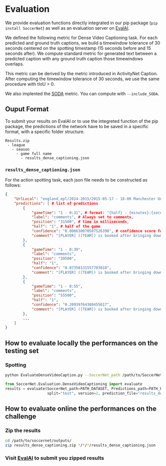 # Evaluation

We provide evaluation functions directly integrated in our pip package (`pip install SoccerNet`) as well as an evaluation server on [EvalAI]().

We defined the following metric for Dense Video Captioning task. For each predicted and ground truth captions, we build a timewindow tolerance of 30 seconds centered on the spotting timestamp (15 seconds before and 15 seconds after). We compute standard metric for generated text between a predicted caption with any ground truth caption those timewindows overlaps. 

This metric can be derived by the metric introduced in ActivityNet Caption.  After computing the timewindow tolerance of 30 seconds, we use the same procedure with tIoU > 0.

We also implented the [SODA](https://fujiso.github.io/publications/ECCV2020_soda.pdf) metric. You can compute with <code>--include_SODA</code>.


## Ouput Format

To submit your results on EvalAI or to use the integreted function of the pip package, the predictions of the network have to be saved in a specific format, with a specific folder structure.

```
Results.zip
 - league
   - season
     - game full name
       - results_dense_captioning.json
```

### `results_dense_captioning.json`

For the action spotting task, each json file needs to be constructed as follows:

```json
{
    "UrlLocal": "england_epl/2014-2015/2015-05-17 - 18-00 Manchester United 1 - 1 Arsenal",
    "predictions": [ # list of predictions
        {
            "gameTime": "1 - 0:31", # format: "{half} - {minutes}:{seconds}",
            "label": "comments", # Always set to comments,
            "position": "31500", # time in milliseconds,
            "half": "1", # half of the game
            "confidence": "0.006630070507526398", # confidence score for the spotting,
            "comment": "[PLAYER] ([TEAM]) is booked after bringing down an opponent. [REFEREE] had an easy-decision to make." # caption string
        },
        {
            "gameTime": "1 - 0:39",
            "label": "comments",
            "position": "39500",
            "half": "1",
            "confidence": "0.07358131557703018",
            "comment": "[PLAYER] ([TEAM]) is booked after bringing down an opponent. [REFEREE] had an easy-decision to make."
        },
        {
            "gameTime": "1 - 0:55",
            "label": "comments",
            "position": "55500",
            "half": "1",
            "confidence": "0.20939764380455017",
            "comment": "[PLAYER] ([TEAM]) is booked after bringing down an opponent. [REFEREE] had an easy-decision to make."
        },
        ...
    ]
}
```

## How to evaluate locally the performances on the testing set

### Spotting

```bash
python EvaluateDenseVideoCaption.py --SoccerNet_path /path/to/SoccerNet/ --Predictions_path /path/to/SoccerNet/outputs/
```

```python
from SoccerNet.Evaluation.DenseVideoCaptioning import evaluate
results = evaluate(SoccerNet_path=PATH_DATASET, Predictions_path=PATH_PREDICTIONS,
                   split="test", version=2, prediction_file="results_dense_captioning.json", include_SODA=False)


```

## How to evaluate online the performances on the challenge

### Zip the results

```bash
cd /path/to/soccernet/outputs/
zip results_dense_captioning.zip */*/*/results_dense_captioning.json
```

### Visit [EvalAI](https://eval.ai/auth/login) to submit you zipped results
